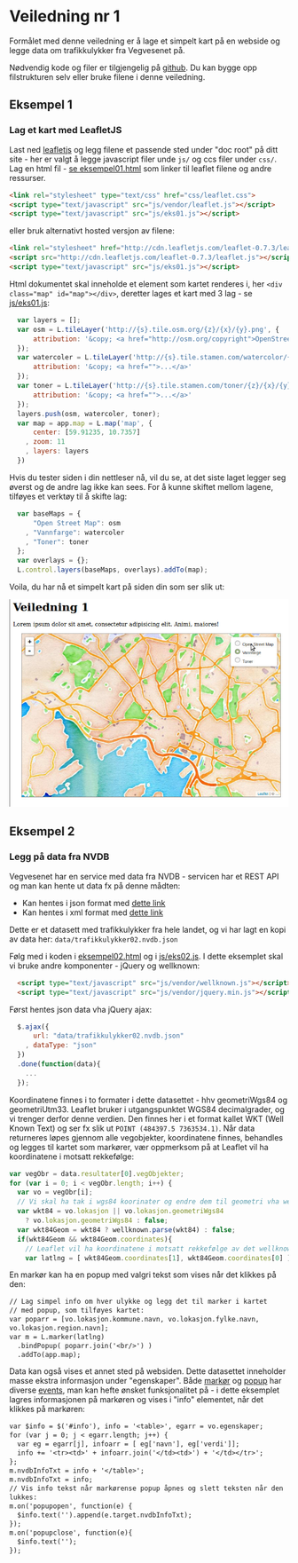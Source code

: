 # Veiledning nr 1

Formålet med denne veiledning er å lage et simpelt kart på en webside og legge data om trafikkulykker fra Vegvesenet på. 

Nødvendig kode og filer er tilgjengelig på [github](https://github.com/GeoForum/geoforumtutorials/tree/master/www/veiledning01). Du kan bygge opp filstrukturen selv eller bruke filene i denne veiledning.

## Eksempel 1

### Lag et kart med LeafletJS
Last ned [leafletjs](http://leafletjs.com/download.html) og legg filene et passende sted under "doc root" på ditt site - her er valgt å legge javascript filer unde `js/` og ccs filer under `css/`. Lag en html fil - [se eksempel01.html](eksempel01.html) som linker til leaflet filene og andre ressurser.

```html
<link rel="stylesheet" type="text/css" href="css/leaflet.css">
<script type="text/javascript" src="js/vendor/leaflet.js"></script>
<script type="text/javascript" src="js/eks01.js"></script>
```
eller bruk alternativt hosted versjon av filene:
```html
<link rel="stylesheet" href="http://cdn.leafletjs.com/leaflet-0.7.3/leaflet.css" />
<script src="http://cdn.leafletjs.com/leaflet-0.7.3/leaflet.js"></script>
<script type="text/javascript" src="js/eks01.js"></script>
```

Html dokumentet skal inneholde et element som kartet renderes i, her `<div class="map" id="map"></div>`, deretter lages et kart med 3 lag - se [js/eks01.js](js/eks01.js):

```js
  var layers = [];
  var osm = L.tileLayer('http://{s}.tile.osm.org/{z}/{x}/{y}.png', {
      attribution: '&copy; <a href="http://osm.org/copyright">OpenStreetMap</a> contributors'
  });
  var watercoler = L.tileLayer('http://{s}.tile.stamen.com/watercolor/{z}/{x}/{y}.jpg', {
      attribution: '&copy; <a href="">...</a>'
  });
  var toner = L.tileLayer('http://{s}.tile.stamen.com/toner/{z}/{x}/{y}.jpg', {
      attribution: '&copy; <a href="">...</a>'
  });
  layers.push(osm, watercoler, toner);
  var map = app.map = L.map('map', {
      center: [59.91235, 10.7357]
    , zoom: 11
    , layers: layers
  })
```
Hvis du tester siden i din nettleser nå, vil du se, at det siste laget legger seg øverst og de andre lag ikke kan sees. For å kunne skiftet mellom lagene, tilføyes et verktøy til å skifte lag:

```js
  var baseMaps = {
      "Open Street Map": osm
    , "Vannfarge": watercoler
    , "Toner": toner
  };
  var overlays = {};
  L.control.layers(baseMaps, overlays).addTo(map);
```

Voila, du har nå et simpelt kart på siden din som ser slik ut:

![eks01a](img/eks01a.jpg)

<!-- 
## Kart-projeksjoner og konvertering

Jorden er en kule og både papir og skjerme er flat - og det finnes derfor mange måter å projisere data fra kule til flate på. Både leaflet og lignende (fx OpenLayers, Google Maps mv) bruker som utgangspunkt en Mercator-projeksjon med koden "EPSG:3857", mens det er vanlig i Norge å bruke UTM projeksjoner som er tilpasset lokalt bruk. Disse har fx koder som "EPSG:25832", "EPSG:32632", "EPSG:25833" og "EPSG:32633".

Åpne data fra fx Statens Kartverk mv er ofte tilgjengelig i disse projeksjoner, og kan derfor være nødvendig å konvertere mellom forskjellige projeksjoner. Det kan gjøres på mange måter, vil vi gjøre det med en javascript-komponent kallet [Proj4js](http://proj4js.org/).

Vi skal ikke gå i dybden med projeksjoner i denne veiledning, men her er en kort oversikt over noen fordeler og ulemper:

#### Mercator
* Fordeler:
  * Globalt koordinatsystem.
  * Viser lett hele kloden på et kart.
* Ulemper:
  * Områder langt fra ekvator vises svært forvrengt.
  * Koordinatsystemet er ikke kvadratisk.
  * Enheten for koordinater er grader, som kan være vanskelig å lage beregninger på.

#### UTM
* Fordeler:
  * Enheten for koordinater er meter.
  * Koordinatsystemet er kvadratisk.
* Ulemper:
  * Koordinatsystemet dekker et begrenset område, en såkalt UTM-zone.

Vil du vite mer om forskjellige koordinatsystem, kan du bla lese mer her ... [savner linker](http://foo.bar/):
* http://www.sharpgis.net/post/2007/05/05/Spatial-references2c-coordinate-systems2c-projections2c-datums2c-ellipsoids-e28093-confusing
* https://en.wikipedia.org/wiki/Spatial_reference_system
* http://communityhub.esriuk.com/journal/2012/3/26/coordinate-systems-and-projections-for-beginners.html
 -->

## Eksempel 2

### Legg på data fra NVDB

Vegvesenet har en service med data fra NVDB - servicen har et REST API og man kan hente ut data fx på denne mådten:

* Kan hentes i json format med [dette link](https://www.vegvesen.no/nvdb/api/sok.json?kriterie=%7B%22lokasjon%22:%7B%22bbox%22:%22-1349369,6171067,2549369,8278933%22%7D,%22objektTyper%22:%5B%7B%22id%22:570,%22filter%22:%5B%7B%22type%22:%22Alvorligste%20skadegrad%22,%22operator%22:%22=%22,%22verdi%22:%5B%22Drept%22%5D%7D,%7B%22type%22:%22Ulykkesdato%22,%22operator%22:%22%3E=%22,%22verdi%22:%5B%222015-01-01%22%5D%7D%5D%7D%5D%7D)
* Kan hentes i xml format med [dette link](https://www.vegvesen.no/nvdb/api/sok?kriterie=%7B%22lokasjon%22:%7B%22bbox%22:%22-1349369,6171067,2549369,8278933%22%7D,%22objektTyper%22:%5B%7B%22id%22:570,%22filter%22:%5B%7B%22type%22:%22Alvorligste%20skadegrad%22,%22operator%22:%22=%22,%22verdi%22:%5B%22Drept%22%5D%7D,%7B%22type%22:%22Ulykkesdato%22,%22operator%22:%22%3E=%22,%22verdi%22:%5B%222015-01-01%22%5D%7D%5D%7D%5D%7D)

Dette er et datasett med trafikkulykker fra hele landet, og vi har lagt en kopi av data her:
`data/trafikkulykker02.nvdb.json`

Følg med i koden i [eksempel02.html](eksempel02.html) og i [js/eks02.js](js/eks02.js). I dette eksemplet skal vi bruke andre komponenter - jQuery og wellknown:
```html
  <script type="text/javascript" src="js/vendor/wellknown.js"></script> 
  <script type="text/javascript" src="js/vendor/jquery.min.js"></script>
```
Først hentes json data vha jQuery ajax:

```js
  $.ajax({
      url: "data/trafikkulykker02.nvdb.json"
    , dataType: "json"
  })
  .done(function(data){
    ...
  });
```

Koordinatene finnes i to formater i dette datasettet - hhv geometriWgs84 og geometriUtm33. Leaflet bruker i utgangspunktet WGS84 decimalgrader, og vi trenger derfor denne verdien. Den finnes her i et format kallet WKT (Well Known Text) og ser fx slik ut `POINT (484397.5 7363534.1)`. Når data returneres løpes gjennom alle vegobjekter, koordinatene finnes, behandles og legges til kartet som markører, vær oppmerksom på at Leaflet vil ha koordinatene i motsatt rekkefølge:

```js
var vegObr = data.resultater[0].vegObjekter;
for (var i = 0; i < vegObr.length; i++) {
  var vo = vegObr[i];
  // Vi skal ha tak i wgs84 koorinater og endre dem til geometri vha wellknown:
  var wkt84 = vo.lokasjon || vo.lokasjon.geometriWgs84 
    ? vo.lokasjon.geometriWgs84 : false;
  var wkt84Geom = wkt84 ? wellknown.parse(wkt84) : false;
  if(wkt84Geom && wkt84Geom.coordinates){
    // Leaflet vil ha koordinatene i motsatt rekkefølge av det wellknown leverer:
    var latlng = [ wkt84Geom.coordinates[1], wkt84Geom.coordinates[0] ];
```

En markør kan ha en popup med valgri tekst som vises når det klikkes på den:
```
// Lag simpel info om hver ulykke og legg det til marker i kartet 
// med popup, som tilføyes kartet:
var poparr = [vo.lokasjon.kommune.navn, vo.lokasjon.fylke.navn, vo.lokasjon.region.navn];
var m = L.marker(latlng)
  .bindPopup( poparr.join('<br/>') )
  .addTo(app.map);
```

Data kan også vises et annet sted på websiden. Dette datasettet inneholder masse ekstra informasjon under "egenskaper". Både [markør](http://leafletjs.com/reference.html#marker) og [popup](http://leafletjs.com/reference.html#popup) har diverse [events](http://leafletjs.com/reference.html#events), man kan hefte ønsket funksjonalitet på - i dette eksemplet lagres informasjonen på markøren og vises i "info" elementet, når det klikkes på markøren:
```
var $info = $('#info'), info = '<table>', egarr = vo.egenskaper;
for (var j = 0; j < egarr.length; j++) {
  var eg = egarr[j], infoarr = [ eg['navn'], eg['verdi']]; 
  info += '<tr><td>' + infoarr.join('</td><td>') + '</td></tr>';
};
m.nvdbInfoTxt = info + '</table>';
m.nvdbInfoTxt = info;
// Vis info tekst når markørense popup åpnes og slett teksten når den lukkes:
m.on('popupopen', function(e) {
  $info.text('').append(e.target.nvdbInfoTxt);
});
m.on('popupclose', function(e){
  $info.text('');
});
```

